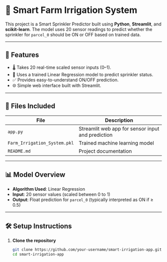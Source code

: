 # 🌾 Smart Farm Irrigation System

This project is a Smart Sprinkler Predictor built using **Python**, **Streamlit**, and **scikit-learn**. The model uses 20 sensor readings to predict whether the sprinkler for `parcel_0` should be ON or OFF based on trained data.

---

## 🚀 Features

- 🌡️ Takes 20 real-time scaled sensor inputs (0–1).
- 🤖 Uses a trained Linear Regression model to predict sprinkler status.
- ✅ Provides easy-to-understand ON/OFF prediction.
- 🌐 Simple web interface built with Streamlit.

---

## 📁 Files Included

| File                          | Description                                      |
|------------------------------|--------------------------------------------------|
| `app.py`                     | Streamlit web app for sensor input and prediction |
| `Farm_Irrigation_System.pkl` | Trained machine learning model                   |
| `README.md`                  | Project documentation                            |

---

## 📊 Model Overview

- **Algorithm Used**: Linear Regression
- **Input**: 20 sensor values (scaled between 0 to 1)
- **Output**: Float prediction for `parcel_0` (typically interpreted as ON if ≥ 0.5)

---

## 🛠️ Setup Instructions

1. **Clone the repository**
   ```bash
   git clone https://github.com/your-username/smart-irrigation-app.git
   cd smart-irrigation-app
